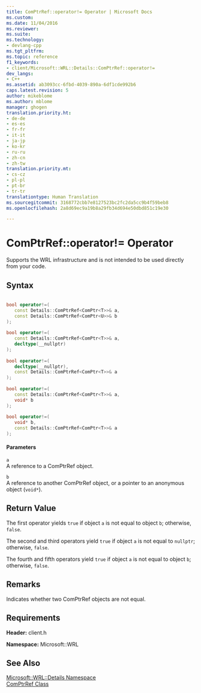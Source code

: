 ```yaml
---
title: ComPtrRef::operator!= Operator | Microsoft Docs
ms.custom: 
ms.date: 11/04/2016
ms.reviewer: 
ms.suite: 
ms.technology:
- devlang-cpp
ms.tgt_pltfrm: 
ms.topic: reference
f1_keywords:
- client/Microsoft::WRL::Details::ComPtrRef::operator!=
dev_langs:
- C++
ms.assetid: ab3093cc-6fbd-4039-890a-6df1cde992b6
caps.latest.revision: 5
author: mikeblome
ms.author: mblome
manager: ghogen
translation.priority.ht:
- de-de
- es-es
- fr-fr
- it-it
- ja-jp
- ko-kr
- ru-ru
- zh-cn
- zh-tw
translation.priority.mt:
- cs-cz
- pl-pl
- pt-br
- tr-tr
translationtype: Human Translation
ms.sourcegitcommit: 3168772cbb7e8127523bc2fc2da5cc9b4f59beb8
ms.openlocfilehash: 2a8d69ec9a19b8a29fb34d694e50dbd851c19e30

---
```

# ComPtrRef::operator!= Operator
Supports the WRL infrastructure and is not intended to be used directly from your code.  
  
## Syntax  
  
```cpp  
  
bool operator!=(  
   const Details::ComPtrRef<ComPtr<T>>& a,  
   const Details::ComPtrRef<ComPtr<U>>& b  
);  
  
bool operator!=(  
   const Details::ComPtrRef<ComPtr<T>>& a,  
   decltype(__nullptr)  
);  
  
bool operator!=(  
   decltype(__nullptr),  
   const Details::ComPtrRef<ComPtr<T>>& a  
);  
  
bool operator!=(  
   const Details::ComPtrRef<ComPtr<T>>& a,  
   void* b  
);  
  
bool operator!=(  
   void* b,  
   const Details::ComPtrRef<ComPtr<T>>& a  
);  
```  
  
#### Parameters  
 `a`  
 A reference to a ComPtrRef object.  
  
 `b`  
 A reference to another ComPtrRef object, or a pointer to an anonymous object (`void*`).  
  
## Return Value  
 The first operator yields `true` if object `a` is not equal to object `b`; otherwise, `false`.  
  
 The second and third operators yield `true` if object `a` is not equal to `nullptr`; otherwise, `false`.  
  
 The fourth and fifth operators yield `true` if object `a` is not equal to object `b`; otherwise, `false`.  
  
## Remarks  
 Indicates whether two ComPtrRef objects are not equal.  
  
## Requirements  
 **Header:** client.h  
  
 **Namespace:** Microsoft::WRL  
  
## See Also  
 [Microsoft::WRL::Details Namespace](../windows/microsoft-wrl-details-namespace.md)   
 [ComPtrRef Class](../windows/comptrref-class.md)


<!--HONumber=Jan17_HO1-->


